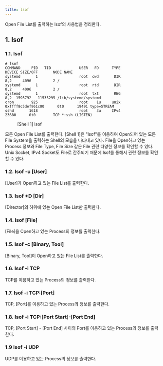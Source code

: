 ```yaml
---
title: lsof
---
```


Open File List를 출력하는 lsof의 사용법을 정리한다.

## 1. lsof

### 1.1. lsof

```shell
# lsof
COMMAND     PID   TID             USER   FD      TYPE             DEVICE SIZE/OFF       NODE NAME
systemd       1                   root  cwd       DIR                8,2     4096          2 /
systemd       1                   root  rtd       DIR                8,2     4096          2 /
systemd       1                   root  txt       REG                8,2  1595792   11535295 /lib/systemd/systemd
cron        925                   root    1u     unix 0xffff8c5def961c00      0t0      19491 type=STREAM
sshd       1618                   root    3u     IPv4              23680      0t0        TCP *:ssh (LISTEN) 
```
<figure>
<figcaption class="caption">[Shell 1] lsof</figcaption>
</figure>

모든 Open File List를 출력한다. [Shell 1]은 "lsof"를 이용하여 Open되어 있는 모든 File System을 출력하는 Shell의 모습을 나타내고 있다. File을 Open하고 있는 Process 정보와 File Type, File Size 같은 File 관련 다양한 정보를 확인할 수 있다. Unix Socket, IPv4 Socket도 File로 간주되기 때문에 lsof를 통해서 관련 정보를 확인할 수 있다.

### 1.2. lsof -u [User]

[User]가 Open하고 있는 File List를 출력한다.

### 1.3. lsof +D [Dir]

[Director]의 하위에 있는 Open File List만 출력한다.

### 1.4. lsof [File]

[File]을 Open하고 있는 Process의 정보를 출력한다.

### 1.5. lsof -c [Binary, Tool]

[Binary, Tool]이 Open하고 있는 File List를 출력한다.

### 1.6. lsof -i TCP

TCP를 이용하고 있는 Process의 정보를 출력한다.

### 1.7. lsof -i TCP:[Port]

TCP, [Port]를 이용하고 있는 Process의 정보를 출력한다.

### 1.8. lsof -i TCP:[Port Start]-[Port End]

TCP, [Port Start] - [Port End] 사이의 Port를 이용하고 있는 Process의 정보를 출력한다.

### 1.9 lsof -i UDP

UDP를 이용하고 있는 Process의 정보를 출력한다.
